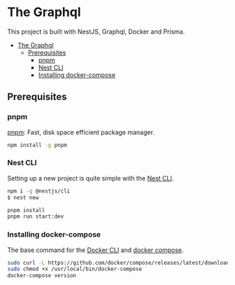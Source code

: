 # The Graphql
This project is built with NestJS, Graphql, Docker and Prisma.

- [The Graphql](#the-graphql)
  - [Prerequisites](#prerequisites)
    - [pnpm](#pnpm)
    - [Nest CLI](#nest-cli)
    - [Installing docker-compose](#installing-docker-compose)



## Prerequisites
### pnpm
[pnpm](https://pnpm.io/installation): Fast, disk space efficient package manager.
```bash
npm install -g pnpm

```
### Nest CLI
Setting up a new project is quite simple with the [Nest CLI](https://docs.nestjs.com/first-steps).

```bash
npm i -g @nestjs/cli
$ nest new

pnpm install
pnpm run start:dev


```

### Installing docker-compose

The base command for the [Docker CLI](https://docs.docker.com/engine/reference/commandline/docker/) and [docker compose](https://docs.docker.com/engine/reference/commandline/compose/).


```bash
sudo curl -L https://github.com/docker/compose/releases/latest/download/docker-compose-$(uname -s)-$(uname -m) -o /usr/local/bin/docker-compose
sudo chmod +x /usr/local/bin/docker-compose
docker-compose version
```